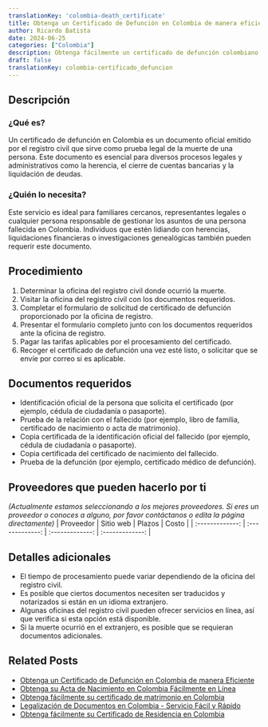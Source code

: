 ```yaml
---
translationKey: 'colombia-death_certificate'
title: Obtenga un Certificado de Defunción en Colombia de manera eficiente
author: Ricardo Batista
date: 2024-06-25
categories: ["Colombia"]
description: Obtenga fácilmente un certificado de defunción colombiano. Siga nuestros pasos simplificados y reúna los documentos necesarios sin problemas.
draft: false
translationKey: colombia-certificado_defuncion
---
```


## Descripción
### ¿Qué es?
Un certificado de defunción en Colombia es un documento oficial emitido por el registro civil que sirve como prueba legal de la muerte de una persona. Este documento es esencial para diversos procesos legales y administrativos como la herencia, el cierre de cuentas bancarias y la liquidación de deudas.

### ¿Quién lo necesita?
Este servicio es ideal para familiares cercanos, representantes legales o cualquier persona responsable de gestionar los asuntos de una persona fallecida en Colombia. Individuos que estén lidiando con herencias, liquidaciones financieras o investigaciones genealógicas también pueden requerir este documento.

## Procedimiento

1. Determinar la oficina del registro civil donde ocurrió la muerte.
2. Visitar la oficina del registro civil con los documentos requeridos.
3. Completar el formulario de solicitud de certificado de defunción proporcionado por la oficina de registro.
4. Presentar el formulario completo junto con los documentos requeridos ante la oficina de registro.
5. Pagar las tarifas aplicables por el procesamiento del certificado.
6. Recoger el certificado de defunción una vez esté listo, o solicitar que se envíe por correo si es aplicable.

## Documentos requeridos

- Identificación oficial de la persona que solicita el certificado (por ejemplo, cédula de ciudadanía o pasaporte).
- Prueba de la relación con el fallecido (por ejemplo, libro de familia, certificado de nacimiento o acta de matrimonio).
- Copia certificada de la identificación oficial del fallecido (por ejemplo, cédula de ciudadanía o pasaporte).
- Copia certificada del certificado de nacimiento del fallecido.
- Prueba de la defunción (por ejemplo, certificado médico de defunción).

## Proveedores que pueden hacerlo por ti
_(Actualmente estamos seleccionando a los mejores proveedores. Si eres un proveedor o conoces a alguno, por favor contáctanos o edita la página directamente)_
| Proveedor        |     Sitio web    |     Plazos    |       Costo      |
| :-------------: | :-------------: |  :-------------: | :-------------: |

## Detalles adicionales

- El tiempo de procesamiento puede variar dependiendo de la oficina del registro civil.
- Es posible que ciertos documentos necesiten ser traducidos y notarizados si están en un idioma extranjero.
- Algunas oficinas del registro civil pueden ofrecer servicios en línea, así que verifica si esta opción está disponible.
- Si la muerte ocurrió en el extranjero, es posible que se requieran documentos adicionales.


## Related Posts

- [Obtenga un Certificado de Defunción en Colombia de manera Eficiente](https://tramitit.com/es/guides/colombia/certificado_de_defunci%C3%B3n/)
- [Obtenga su Acta de Nacimiento en Colombia Fácilmente en Línea](https://tramitit.com/es/guides/colombia/registro_civil_de_nacimiento/)
- [Obtenga fácilmente su certificado de matrimonio en Colombia](https://tramitit.com/es/guides/colombia/registro_civil_de_matrimonio/)
- [Legalización de Documentos en Colombia - Servicio Fácil y Rápido](https://tramitit.com/es/guides/colombia/certificado_de_legalizaci%C3%B3n_de_documentos/)
- [Obtenga fácilmente su Certificado de Residencia en Colombia](https://tramitit.com/es/guides/colombia/certificado_de_residencia/)